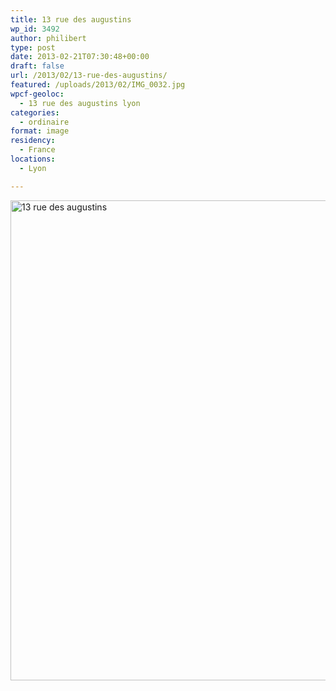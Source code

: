 ```yaml
---
title: 13 rue des augustins
wp_id: 3492
author: philibert
type: post
date: 2013-02-21T07:30:48+00:00
draft: false
url: /2013/02/13-rue-des-augustins/
featured: /uploads/2013/02/IMG_0032.jpg
wpcf-geoloc:
  - 13 rue des augustins lyon
categories:
  - ordinaire
format: image
residency:
  - France
locations:
  - Lyon

---
```

[<img src="/uploads/2013/02/IMG_0032-1024x768.jpg" alt="13 rue des augustins" width="1024" height="768" class="alignleft size-large wp-image-3493" srcset="/uploads/2013/02/IMG_0032-1024x768.jpg 1024w, /uploads/2013/02/IMG_0032-300x225.jpg 300w, /uploads/2013/02/IMG_0032-263x197.jpg 263w, /uploads/2013/02/IMG_0032-650x487.jpg 650w" sizes="(max-width: 1024px) 100vw, 1024px" />][1]

 [1]: /uploads/2013/02/IMG_0032.jpg